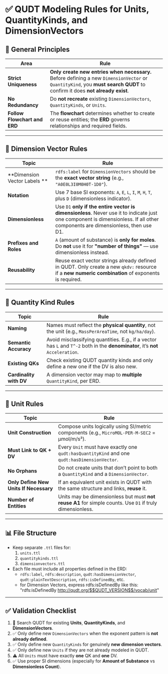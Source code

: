 
# ✅ QUDT Modeling Rules for Units, QuantityKinds, and DimensionVectors

## 🧭 General Principles

| Area | Rule |
|------|------|
| **Strict Uniqueness** | **Only create new entries when necessary.** Before defining a new `DimensionVector` or `QuantityKind`, you **must search QUDT** to confirm it does **not already exist**. |
| **No Redundancy** | Do **not recreate** existing `DimensionVectors`, `QuantityKinds`, or `Units`. |
| **Follow Flowchart and ERD** | The **flowchart** determines whether to create or reuse entities; the **ERD** governs relationships and required fields. |

---

## 🧮 Dimension Vector Rules

| Topic | Rule |
|-------|------|
| **Dimension Vector Labels ** | `rdfs:label` for `DimensionVectors` should be the **exact vector string** (e.g., `"A0E0L3I0M0H0T-1D0"`). |
| **Notation** | Use 7 base SI exponents: `A`, `E`, `L`, `I`, `M`, `H`, `T`, plus `D` (dimensionless indicator). |
| **Dimensionless** | Use `D1` **only if the entire vector is dimensionless**. Never use it to indicate just one component is dimensionless. If all other components are dimensionless, then use D1.|
| **Prefixes and Roles** | `A` (amount of substance) is **only for moles**. Do **not** use it for **"number of things"** — use dimensionless instead. |
| **Reusability** | Reuse exact vector strings already defined in QUDT. Only create a new `qkdv:` resource if a **new numeric combination** of exponents is required. |

---

## 📏 Quantity Kind Rules

| Topic | Rule |
|-------|------|
| **Naming** | Names must reflect the **physical quantity**, not the unit (e.g., `MassPerAreaTime`, not `kg/ha/day`). |
| **Semantic Accuracy** | Avoid misclassifying quantities. E.g., if a vector has `L` and `T^-2` both in the **denominator**, it’s **not** `Acceleration`. |
| **Existing QKs** | Check existing QUDT quantity kinds and only define a new one if the DV is also new. |
| **Cardinality with DV** | A dimension vector may map to **multiple** `QuantityKind`, per ERD. |


<!-- comment 
| Original rules, which mob removed/edited | Rule |
|-------|------|
| **One-to-One with DV** | Each new `DimensionVector` must map to a **unique** `QuantityKind`. |
| **No Redundant Names** | Do not create multiple quantity kinds for the **same dimension vector** with different names. |
-->

---

## 📐 Unit Rules

| Topic | Rule |
|-------|------|
| **Unit Construction** | Compose units logically using SI/metric components (e.g., `MicroMOL-PER-M-SEC2` = µmol/m/s²). |
| **Must Link to QK + DV** | Every `Unit` must have exactly one `qudt:hasQuantityKind` and one `qudt:hasDimensionVector`. |
| **No Orphans** | Do not create units that don’t point to both a `QuantityKind` and a `DimensionVector`. |
| **Only Define New Units If Necessary** | If an equivalent unit exists in QUDT with the same structure and links, **reuse** it. |
| **Number of Entities** | Units may be dimensionless but must **not reuse A1** for simple counts. Use `D1` if truly dimensionless. |

---

## 📊 File Structure

- Keep separate `.ttl` files for:
  1. `units.ttl`
  2. `quantitykinds.ttl`
  3. `dimensionvectors.ttl`
- Each file must include all properties defined in the ERD:
  - `rdfs:label`, `rdfs:description`, `qudt:hasDimensionVector`, `qudt:plainTextDescription`, `rdfs:isDefinedBy`, etc.
  - for Dimension Vectors, express rdfs:isDefinedBy like this: "rdfs:isDefinedBy <http://qudt.org/$$QUDT_VERSION$$/vocab/unit>"
 

---

## ✅ Validation Checklist

1. 🔎 Search QUDT for existing **Units**, **QuantityKinds**, and **DimensionVectors**.
2. ✅ Only define new `DimensionVectors` when the exponent pattern is **not already defined**.
3. ✅ Only define new `QuantityKinds` for genuinely **new dimension vectors**.
4. ✅ Only define new `Units` if they are not already modeled in QUDT.
6. ⚠️ All `Units` must have exactly **one** QK and **one** DV.
7. ✅ Use proper SI dimensions (especially for **Amount of Substance** vs **Dimensionless Count**).
